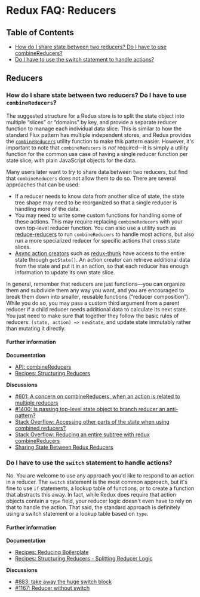 # Redux FAQ: Reducers

## Table of Contents

- [How do I share state between two reducers? Do I have to use combineReducers?](#how-do-i-share-state-between-two-reducers-do-i-have-to-use-combinereducers)
- [Do I have to use the switch statement to handle actions?](#do-i-have-to-use-the-switch-statement-to-handle-actions)

## Reducers

### How do I share state between two reducers? Do I have to use `combineReducers`?

The suggested structure for a Redux store is to split the state object into multiple “slices” or “domains” by key, and provide a separate reducer function to manage each individual data slice. This is similar to how the standard Flux pattern has multiple independent stores, and Redux provides the [`combineReducers`](/docs/api/combineReducers.md) utility function to make this pattern easier. However, it's important to note that `combineReducers` is _not_ required—it is simply a utility function for the common use case of having a single reducer function per state slice, with plain JavaScript objects for the data.

Many users later want to try to share data between two reducers, but find that `combineReducers` does not allow them to do so. There are several approaches that can be used:

- If a reducer needs to know data from another slice of state, the state tree shape may need to be reorganized so that a single reducer is handling more of the data.
- You may need to write some custom functions for handling some of these actions. This may require replacing `combineReducers` with your own top-level reducer function. You can also use a utility such as [reduce-reducers](https://github.com/acdlite/reduce-reducers) to run `combineReducers` to handle most actions, but also run a more specialized reducer for specific actions that cross state slices.
- [Async action creators](/docs/advanced/AsyncActions.md#async-action-creators) such as [redux-thunk](https://github.com/gaearon/redux-thunk) have access to the entire state through `getState()`. An action creator can retrieve additional data from the state and put it in an action, so that each reducer has enough information to update its own state slice.

In general, remember that reducers are just functions—you can organize them and subdivide them any way you want, and you are encouraged to break them down into smaller, reusable functions (“reducer composition”). While you do so, you may pass a custom third argument from a parent reducer if a child reducer needs additional data to calculate its next state. You just need to make sure that together they follow the basic rules of reducers: `(state, action) => newState`, and update state immutably rather than mutating it directly.

#### Further information

**Documentation**

- [API: combineReducers](/docs/api/combineReducers.md)
- [Recipes: Structuring Reducers](/docs/recipes/StructuringReducers.md)

**Discussions**

- [#601: A concern on combineReducers, when an action is related to multiple reducers](https://github.com/reduxjs/redux/issues/601)
- [#1400: Is passing top-level state object to branch reducer an anti-pattern?](https://github.com/reduxjs/redux/issues/1400)
- [Stack Overflow: Accessing other parts of the state when using combined reducers?](http://stackoverflow.com/questions/34333979/accessing-other-parts-of-the-state-when-using-combined-reducers)
- [Stack Overflow: Reducing an entire subtree with redux combineReducers](http://stackoverflow.com/questions/34427851/reducing-an-entire-subtree-with-redux-combinereducers)
- [Sharing State Between Redux Reducers](https://invalidpatent.wordpress.com/2016/02/18/sharing-state-between-redux-reducers/)

### Do I have to use the `switch` statement to handle actions?

No. You are welcome to use any approach you'd like to respond to an action in a reducer. The `switch` statement is the most common approach, but it's fine to use `if` statements, a lookup table of functions, or to create a function that abstracts this away. In fact, while Redux does require that action objects contain a `type` field, your reducer logic doesn't even have to rely on that to handle the action. That said, the standard approach is definitely using a switch statement or a lookup table based on `type`.

#### Further information

**Documentation**

- [Recipes: Reducing Boilerplate](/docs/recipes/ReducingBoilerplate.md)
- [Recipes: Structuring Reducers - Splitting Reducer Logic](/docs/recipes/reducers/SplittingReducerLogic.md)

**Discussions**

- [#883: take away the huge switch block](https://github.com/reduxjs/redux/issues/883)
- [#1167: Reducer without switch](https://github.com/reduxjs/redux/issues/1167)
